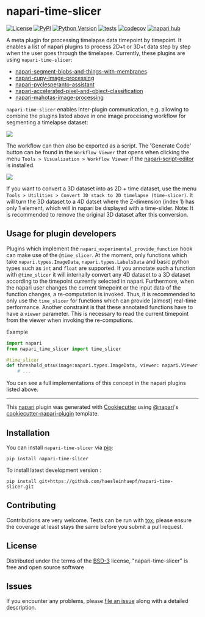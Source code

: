 # napari-time-slicer

[![License](https://img.shields.io/pypi/l/napari-time-slicer.svg?color=green)](https://github.com/haesleinhuepf/napari-time-slicer/raw/main/LICENSE)
[![PyPI](https://img.shields.io/pypi/v/napari-time-slicer.svg?color=green)](https://pypi.org/project/napari-time-slicer)
[![Python Version](https://img.shields.io/pypi/pyversions/napari-time-slicer.svg?color=green)](https://python.org)
[![tests](https://github.com/haesleinhuepf/napari-time-slicer/workflows/tests/badge.svg)](https://github.com/haesleinhuepf/napari-time-slicer/actions)
[![codecov](https://codecov.io/gh/haesleinhuepf/napari-time-slicer/branch/main/graph/badge.svg)](https://codecov.io/gh/haesleinhuepf/napari-time-slicer)
[![napari hub](https://img.shields.io/endpoint?url=https://api.napari-hub.org/shields/napari-time-slicer)](https://napari-hub.org/plugins/napari-time-slicer)

A meta plugin for processing timelapse data timepoint by timepoint. It 
enables a list of napari plugins to process 2D+t or 3D+t data step by step when the user goes 
through the timelapse. Currently, these plugins are using `napari-time-slicer`:
* [napari-segment-blobs-and-things-with-membranes](https://www.napari-hub.org/plugins/napari-segment-blobs-and-things-with-membranes)
* [napari-cupy-image-processing](https://www.napari-hub.org/plugins/napari-cupy-image-processing)
* [napari-pyclesperanto-assistant](https://www.napari-hub.org/plugins/napari-pyclesperanto-assistant)
* [napari-accelerated-pixel-and-object-classification](https://www.napari-hub.org/plugins/napari-accelerated-pixel-and-object-classification)
* [napari-mahotas-image-processing](https://www.napari-hub.org/plugins/napari-mahotas-image-processing)

`napari-time-slicer` enables inter-plugin communication, e.g. allowing to combine the plugins listed above in 
one image processing workflow for segmenting a timelapse dataset:

![](https://github.com/haesleinhuepf/napari-time-slicer/raw/main/images/screencast1.gif)

The workflow can then also be exported as a script. The 'Generate Code' button can be found in the `Workflow Viewer`
that opens when clicking the menu `Tools > Visualization > Workflow Viewer` if the [napari-script-editor](https://www.napari-hub.org/plugins/napari-script-editor) is installed.

![](https://github.com/haesleinhuepf/napari-time-slicer/raw/main/images/screencast2.gif)


If you want to convert a 3D dataset into as 2D + time dataset, use the 
menu `Tools > Utilities > Convert 3D stack to 2D timelapse (time-slicer)`. It will turn the 3D dataset to a 4D datset
where the Z-dimension (index 1) has only 1 element, which will in napari be displayed with a time-slider. Note: It is 
recommended to remove the original 3D dataset after this conversion.

## Usage for plugin developers

Plugins which implement the `napari_experimental_provide_function` hook can make use of the `@time_slicer`. At the moment,
only functions which take `napari.types.ImageData`, `napari.types.LabelsData` and basic python types such as `int` 
and `float` are supported. If you annotate such a function with `@time_slicer` it will internally convert any 4D dataset
to a 3D dataset according to the timepoint currently selected in napari. Furthermore, when the napari user changes the
current timepoint or the input data of the function changes, a re-computation is invoked. Thus, it is recommended to 
only use the `time_slicer` for functions which can provide [almost] real-time performance. Another constraint is that 
these annotated functions have to have a `viewer` parameter. This is necessary to read the current timepoint from the 
viewer when invoking the re-computions.

Example
```python
import napari
from napari_time_slicer import time_slicer

@time_slicer
def threshold_otsu(image:napari.types.ImageData, viewer: napari.Viewer = None) -> napari.types.LabelsData:
    # ...
```

You can see a full implementations of this concept in the napari plugins listed above.

----------------------------------

This [napari] plugin was generated with [Cookiecutter] using [@napari]'s [cookiecutter-napari-plugin] template.

## Installation

You can install `napari-time-slicer` via [pip]:

    pip install napari-time-slicer



To install latest development version :

    pip install git+https://github.com/haesleinhuepf/napari-time-slicer.git


## Contributing

Contributions are very welcome. Tests can be run with [tox], please ensure
the coverage at least stays the same before you submit a pull request.

## License

Distributed under the terms of the [BSD-3] license,
"napari-time-slicer" is free and open source software

## Issues

If you encounter any problems, please [file an issue] along with a detailed description.

[napari]: https://github.com/napari/napari
[Cookiecutter]: https://github.com/audreyr/cookiecutter
[@napari]: https://github.com/napari
[MIT]: http://opensource.org/licenses/MIT
[BSD-3]: http://opensource.org/licenses/BSD-3-Clause
[GNU GPL v3.0]: http://www.gnu.org/licenses/gpl-3.0.txt
[GNU LGPL v3.0]: http://www.gnu.org/licenses/lgpl-3.0.txt
[Apache Software License 2.0]: http://www.apache.org/licenses/LICENSE-2.0
[Mozilla Public License 2.0]: https://www.mozilla.org/media/MPL/2.0/index.txt
[cookiecutter-napari-plugin]: https://github.com/napari/cookiecutter-napari-plugin

[file an issue]: https://github.com/haesleinhuepf/napari-time-slicer/issues

[napari]: https://github.com/napari/napari
[tox]: https://tox.readthedocs.io/en/latest/
[pip]: https://pypi.org/project/pip/
[PyPI]: https://pypi.org/
